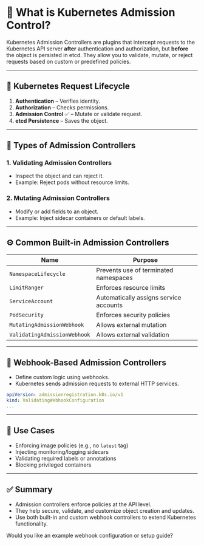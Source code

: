 # 🛂 What is Kubernetes Admission Control?

Kubernetes Admission Controllers are plugins that intercept requests to the Kubernetes API server **after** authentication and authorization, but **before** the object is persisted in etcd. They allow you to validate, mutate, or reject requests based on custom or predefined policies.

---

## 🔄 Kubernetes Request Lifecycle

1. **Authentication** – Verifies identity.
2. **Authorization** – Checks permissions.
3. **Admission Control** ✅ – Mutate or validate request.
4. **etcd Persistence** – Saves the object.

---

## 🎯 Types of Admission Controllers

### 1. **Validating Admission Controllers**

* Inspect the object and can reject it.
* Example: Reject pods without resource limits.

### 2. **Mutating Admission Controllers**

* Modify or add fields to an object.
* Example: Inject sidecar containers or default labels.

---

## ⚙️ Common Built-in Admission Controllers

| Name                         | Purpose                                |
| ---------------------------- | -------------------------------------- |
| `NamespaceLifecycle`         | Prevents use of terminated namespaces  |
| `LimitRanger`                | Enforces resource limits               |
| `ServiceAccount`             | Automatically assigns service accounts |
| `PodSecurity`                | Enforces security policies             |
| `MutatingAdmissionWebhook`   | Allows external mutation               |
| `ValidatingAdmissionWebhook` | Allows external validation             |

---

## 🧰 Webhook-Based Admission Controllers

* Define custom logic using webhooks.
* Kubernetes sends admission requests to external HTTP services.

```yaml
apiVersion: admissionregistration.k8s.io/v1
kind: ValidatingWebhookConfiguration
...
```

---

## 🔐 Use Cases

* Enforcing image policies (e.g., no `latest` tag)
* Injecting monitoring/logging sidecars
* Validating required labels or annotations
* Blocking privileged containers

---

## ✅ Summary

* Admission controllers enforce policies at the API level.
* They help secure, validate, and customize object creation and updates.
* Use both built-in and custom webhook controllers to extend Kubernetes functionality.

Would you like an example webhook configuration or setup guide?
